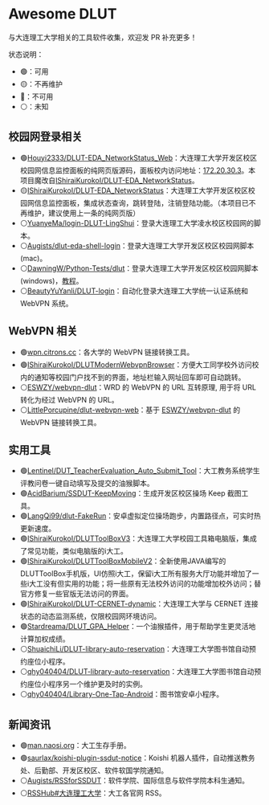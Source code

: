 # Awesome DLUT

与大连理工大学相关的工具软件收集，欢迎发 PR 补充更多！

状态说明：

- 🟢：可用
- 🟡：不再维护
- 🔴：不可用
- ⚪：未知

## 校园网登录相关

- 🟢[Houyi2333/DLUT-EDA_NetworkStatus_Web](https://github.com/Houyi2333/DLUT-EDA_NetworkStatus_Web)：大连理工大学开发区校区校园网信息监控面板的纯网页版源码，面板校内访问地址：[172.20.30.3](http://172.20.30.3/)。本项目魔改自[IShiraiKurokoI/DLUT-EDA_NetworkStatus](https://github.com/IShiraiKurokoI/DLUT-EDA_NetworkStatus)。
- 🟡[IShiraiKurokoI/DLUT-EDA_NetworkStatus](https://github.com/IShiraiKurokoI/DLUT-EDA_NetworkStatus)：大连理工大学开发区校区校园网信息监控面板，集成状态查询，跳转登陆，注销登陆功能。（本项目已不再维护，建议使用上一条的纯网页版）
- ⚪[YuanyeMa/login-DLUT-LingShui](https://github.com/YuanyeMa/login-DLUT-LingShui)：登录大连理工大学凌水校区校园网的脚本。
- ⚪[Augists/dlut-eda-shell-login](https://github.com/Augists/dlut-eda-shell-login)：登录大连理工大学开发区校区校园网脚本(mac)。
- ⚪[DawningW/Python-Tests/dlut](https://github.com/DawningW/Python-Tests/tree/master/dlut)：登录大连理工大学开发区校区校园网脚本(windows)，[教程](https://dawncraft.cc/2021/10/%E5%A4%A7%E5%B7%A5%E5%BC%80%E5%8F%91%E5%8C%BA%E6%A0%A1%E5%8C%BA%E6%A0%A1%E5%9B%AD%E7%BD%91%E8%87%AA%E5%8A%A8%E7%99%BB%E5%BD%95/)。
- ⚪[BeautyYuYanli/DLUT-login](https://github.com/BeautyYuYanli/DLUT-login)：自动化登录大连理工大学统一认证系统和 WebVPN 系统。

## WebVPN 相关

- 🟢[wpn.citrons.cc](https://wpn.citrons.cc/)：各大学的 WebVPN 链接转换工具。
- 🟢[IShiraiKurokoI/DLUTModernWebvpnBrowser](https://github.com/IShiraiKurokoI/DLUTModernWebvpnBrowser)：方便大工同学校外访问校内的通知等校园门户找不到的界面，地址栏输入网址回车即可自动跳转。
- ⚪[ESWZY/webvpn-dlut](https://github.com/ESWZY/webvpn-dlut)：WRD 的 WebVPN 的 URL 互转原理, 用于将 URL 转化为经过 WebVPN 的 URL。
- ⚪[LittlePorcupine/dlut-webvpn-web](https://github.com/LittlePorcupine/dlut-webvpn-web)：基于 [ESWZY/webvpn-dlut](https://github.com/ESWZY/webvpn-dlut) 的 WebVPN 链接转换工具。

## 实用工具

- 🟢[Lentinel/DUT_TeacherEvaluation_Auto_Submit_Tool](https://github.com/Lentinel/DUT_TeacherEvaluation_Auto_Submit_Tool)：大工教务系统学生评教问卷一键自动填写及提交的油猴脚本。
- 🟢[AcidBarium/SSDUT-KeepMoving](https://github.com/AcidBarium/SSDUT-KeepMoving)：生成开发区校区操场 Keep 截图工具。
- 🟢[LangQi99/dlut-FakeRun](https://github.com/LangQi99/dlut-FakeRun)：安卓虚拟定位操场跑步，内置路径点，可实时热更新速度。
- 🟢[IShiraiKurokoI/DLUTToolBoxV3](https://github.com/IShiraiKurokoI/DLUTToolBoxV3)：大连理工大学校园工具箱电脑版，集成了常见功能，类似电脑版的i大工。
- 🟢[IShiraiKurokoI/DLUTToolBoxMobileV2](https://github.com/IShiraiKurokoI/DLUTToolBoxMobileV2)：全新使用JAVA编写的DLUTToolBox手机版，UI仿照i大工，保留i大工所有服务大厅功能并增加了一些i大工没有但实用的功能；将一些原有无法校外访问的功能增加校外访问；替官方修复一些官版无法访问的界面。
- 🟢[IShiraiKurokoI/DLUT-CERNET-dynamic](https://github.com/IShiraiKurokoI/DLUT-CERNET-dynamic)：大连理工大学与 CERNET 连接状态的动态监测系统，仅限校园网环境访问。
- 🟢[Stardreama/DLUT_GPA_Helper](https://github.com/Stardreama/DLUT_GPA_Helper)：一个油猴插件，用于帮助学生更灵活地计算加权成绩。
- ⚪[ShuaichiLi/DLUT-library-auto-reservation](https://github.com/ShuaichiLi/DLUT-library-auto-reservation)：大连理工大学图书馆自动预约座位小程序。
- ⚪[qhy040404/DLUT-library-auto-reservation](https://github.com/qhy040404/DLUT-library-auto-reservation)：大连理工大学图书馆自动预约座位小程序另一个维护更及时的实例。
- ⚪[qhy040404/Library-One-Tap-Android](https://github.com/qhy040404/Library-One-Tap-Android)：图书馆安卓小程序。

## 新闻资讯

- 🟢[man.naosi.org](https://man.naosi.org/)：大工生存手册。
- 🟢[saurlax/koishi-plugin-ssdut-notice](https://github.com/saurlax/koishi-plugin-ssdut-notice)：Koishi 机器人插件，自动推送教务处、后勤部、开发区校区、软件软国学院通知。
- ⚪[Augists/RSSforSSDUT](https://github.com/Augists/RSSforSSDUT)：软件学院、国际信息与软件学院本科生通知。
- ⚪[RSSHub#大连理工大学](https://docs.rsshub.app/zh/routes/other#%E5%A4%A7%E8%BF%9E%E7%90%86%E5%B7%A5%E5%A4%A7%E5%AD%A6)：大工各官网 RSS。
